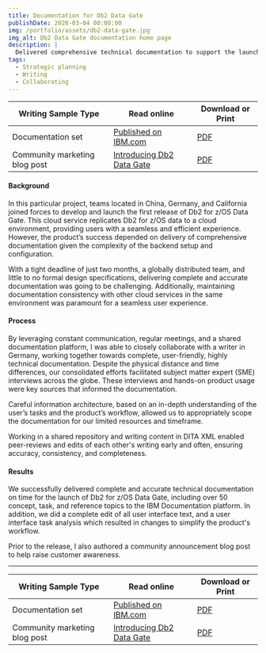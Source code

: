 ```yaml
---
title: Documentation for Db2 Data Gate
publishDate: 2020-03-04 00:00:00
img: /portfolio/assets/db2-data-gate.jpg
img_alt: Db2 Data Gate documentation home page
description: |
  Delivered comprehensive technical documentation to support the launch of a new cloud service product in 2 months by closely collaborating with a global development team.
tags:
  - Strategic planning
  - Writing
  - Collaborating
---
```


| Writing Sample Type           | Read online                                                                                                                                              | Download or Print                                                      |
| ----------------------------- | -------------------------------------------------------------------------------------------------------------------------------------------------------- | ---------------------------------------------------------------------- |
| Documentation set             | [Published on IBM.com](https://www.ibm.com/docs/en/cloud-paks/cp-data/3.5.0?topic=services-db2-data-gate)                                                | [PDF](../../portfolio/assets/pdf/Michael-Wendel-technical-sample1.pdf) |
| Community marketing blog post | [Introducing Db2 Data Gate](https://community.ibm.com/community/user/datamanagement/blogs/mike-wendel1/2020/06/19/introducing-ibm-db2-for-zos-data-gate) | [PDF](../../portfolio/assets/pdf/Michael-Wendel-blog-sample.pdf)       |

#### Background

In this particular project, teams located in China, Germany, and California joined forces to develop and launch the first release of Db2 for z/OS Data Gate. This cloud service replicates Db2 for z/OS data to a cloud environment, providing users with a seamless and efficient experience. However, the product’s success depended on delivery of comprehensive documentation given the complexity of the backend setup and configuration.

With a tight deadline of just two months, a globally distributed team, and little to no formal design specifications, delivering complete and accurate documentation was going to be challenging. Additionally, maintaining documentation consistency with other cloud services in the same environment was paramount for a seamless user experience.

#### Process

By leveraging constant communication, regular meetings, and a shared documentation platform, I was able to closely collaborate with a writer in Germany, working together towards complete, user-friendly, highly technical documentation. Despite the physical distance and time differences, our consolidated efforts facilitated subject matter expert (SME) interviews across the globe. These interviews and hands-on product usage were key sources that informed the documentation.

Careful information architecture, based on an in-depth understanding of the user’s tasks and the product’s workflow, allowed us to appropriately scope the documentation for our limited resources and timeframe.

Working in a shared repository and writing content in DITA XML enabled peer-reviews and edits of each other's writing early and often, ensuring accuracy, consistency, and completeness.

#### Results

We successfully delivered complete and accurate technical documentation on time for the launch of Db2 for z/OS Data Gate, including over 50 concept, task, and reference topics to the IBM Documentation platform. In addition, we did a complete edit of all user interface text, and a user interface task analysis which resulted in changes to simplify the product's workflow.

Prior to the release, I also authored a community announcement blog post to help raise customer awareness.

---

| Writing Sample Type           | Read online                                                                                                                                              | Download or Print                                                      |
| ----------------------------- | -------------------------------------------------------------------------------------------------------------------------------------------------------- | ---------------------------------------------------------------------- |
| Documentation set             | [Published on IBM.com](https://www.ibm.com/docs/en/cloud-paks/cp-data/3.5.0?topic=services-db2-data-gate)                                                | [PDF](../../portfolio/assets/pdf/Michael-Wendel-technical-sample1.pdf) |
| Community marketing blog post | [Introducing Db2 Data Gate](https://community.ibm.com/community/user/datamanagement/blogs/mike-wendel1/2020/06/19/introducing-ibm-db2-for-zos-data-gate) | [PDF](../../portfolio/assets/pdf/Michael-Wendel-blog-sample.pdf)       |
